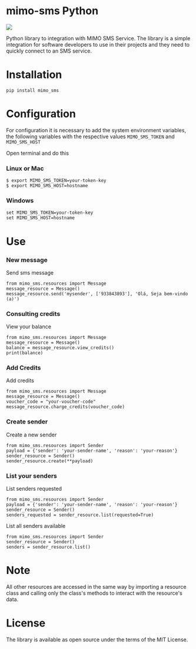 # mimo-sms Python

[![](https://img.shields.io/badge/mimosms-OpenSource-blue.svg)]("https://www.mimo.it.ao/pt")

Python library to integration with MIMO SMS Service.
The library is a simple integration for software developers 
to use in their projects and they need to quickly connect to an SMS service.

# Installation

``` 
pip install mimo_sms 
```

# Configuration
For configuration it is necessary to add the system environment variables, the following variables with the respective values `MIMO_SMS_TOKEN` and `MIMO_SMS_HOST`

Open terminal and do this
### Linux or Mac
```
$ export MIMO_SMS_TOKEN=your-token-key
$ export MIMO_SMS_HOST=hostname
```

### Windows

``` 
set MIMO_SMS_TOKEN=your-token-key
set MIMO_SMS_HOST=hostname
```


# Use

### New message

Send sms message

``` 
from mimo_sms.resources import Message
message_resource = Message()
message_resource.send('mysender', ['933843893'], 'Olá, Seja bem-vindo (a)') 
```


### Consulting credits
View your balance
``` 
from mimo_sms.resources import Message
message_resource = Message() 
balance = message_resource.view_credits()
print(balance)
```

### Add Credits
Add credits
``` 
from mimo_sms.resources import Message
message_resource = Message() 
voucher_code = "your-voucher-code"
message_resource.charge_credits(voucher_code)
```

### Create sender
Create a new sender
```
from mimo_sms.resources import Sender
payload = {'sender': 'your-sender-name', 'reason': 'your-reason'}
sender_resource = Sender()
sender_resource.create(**payload)
```

### List your senders
List senders requested
```
from mimo_sms.resources import Sender
payload = {'sender': 'your-sender-name', 'reason': 'your-reason'}
sender_resource = Sender()
senders_requested = sender_resource.list(requested=True)
```

List all senders available

```
from mimo_sms.resources import Sender
sender_resource = Sender()
senders = sender_resource.list()
```
# Note
All other resources are accessed in the same way by importing a resource class and calling only the class's methods to interact with the resource's data.

# License

The library is available as open source under the terms of the MIT License.
